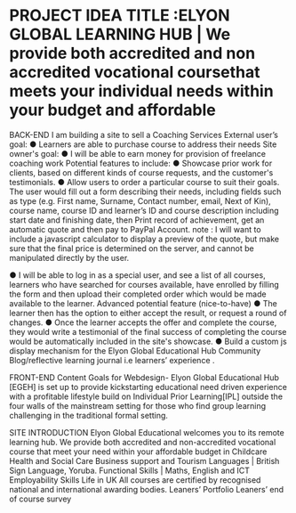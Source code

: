# PROJECT IDEA TITLE :ELYON GLOBAL LEARNING HUB | We provide both accredited and non accredited vocational coursethat meets your individual needs within your budget and affordable
BACK-END
I am building a site to sell a Coaching Services
 External user’s goal: 
● Learners are able to purchase  course to address their needs
Site owner's goal: 
● I will be able to earn money for provision of freelance  coaching work 
Potential features to include: 
● Showcase prior work for clients, based on different kinds of course requests, and the customer's testimonials. 
● Allow users to order a particular course to suit their goals. 
The user would fill out a form describing their needs, including fields such as type (e.g. First name, Surname, Contact number, email, Next of Kin), course name, course ID and learner’s ID and course description including start date and finishing date, then Print record of achievement, get an automatic quote and then pay to PayPal Account. 
note : I will want to include a javascript calculator to display a preview of the quote, but make sure that the final price is determined on the server, and cannot be manipulated directly by the user. 

● I will be able to log in as a special user, and see a list of all courses, learners who have searched for courses available, have enrolled by filling the form and then upload their completed order which would be made available to the learner. 
Advanced potential feature (nice-to-have) 
● The learner then has the option to either accept the result, or request a round of changes. 
● Once the learner accepts the offer and complete the course, they would write a testimonial of the final success of completing the course would be automatically included in the site's showcase. 
● Build a custom js display mechanism for the Elyon Global Educational Hub Community Blog/reflective learning journal i.e learners’ experience .

FRONT-END Content 
Goals for Webdesign- Elyon Global Educational Hub [EGEH] is set up to 
provide kickstarting  educational need driven experience with a profitable lifestyle 
build on Individual  Prior Learning[IPL] outside the four walls of the mainstream setting for those who find group learning challenging in the traditional formal setting.

SITE INTRODUCTION
Elyon Global Educational welcomes you to its remote learning hub. We provide both accredited and non-accredited vocational course that meet your need within your affordable budget
in 
Childcare Health and Social Care
Business support and Tourism
Languages  | British Sign Language, Yoruba. 
Functional Skills | Maths, English and ICT
Employability Skills
Life in UK
All courses are certified by recognised national and international awarding bodies. 
Leaners’ Portfolio
Leaners’ end of course survey
